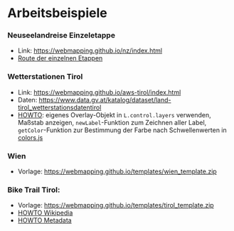 # Arbeitsbeispiele

### Neuseelandreise Einzeletappe
* Link: <https://webmapping.github.io/nz/index.html>
* [Route der einzelnen Etappen](https://webmapping.github.io/nz/route.html)

### Wetterstationen Tirol
* Link: <https://webmapping.github.io/aws-tirol/index.html>
* Daten: <https://www.data.gv.at/katalog/dataset/land-tirol_wetterstationsdatentirol>
* [HOWTO](https://webmapping.github.io/aws-tirol/howto_part2.html): eigenes Overlay-Objekt in `L.control.layers` verwenden, Maßstab anzeigen, `newLabel`-Funktion zum Zeichnen aller Label, `getColor`-Funktion zur Bestimmung der Farbe nach Schwellenwerten in [colors.js](https://webmapping.github.io/aws-tirol/colors.js)

### Wien
* Vorlage: <https://webmapping.github.io/templates/wien_template.zip>

### Bike Trail Tirol:
* Vorlage: <https://webmapping.github.io/templates/tirol_template.zip>
* [HOWTO Wikipedia](https://webmapping.github.io/tirol/howto_wikipedia.html)
* [HOWTO Metadata](https://webmapping.github.io/tirol/howto_metadata.html)
